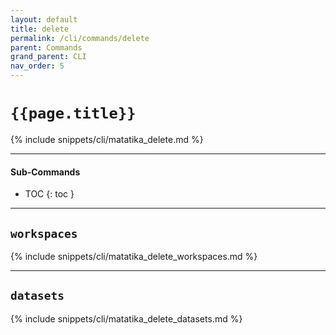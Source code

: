 ```yaml
---
layout: default
title: delete
permalink: /cli/commands/delete
parent: Commands
grand_parent: CLI
nav_order: 5
---
```


# `{{page.title}}`

{% include snippets/cli/matatika_delete.md %}

---

#### Sub-Commands

- TOC
{: toc }

---

## `workspaces`
{% include snippets/cli/matatika_delete_workspaces.md %}

---

## `datasets`
{% include snippets/cli/matatika_delete_datasets.md %}
